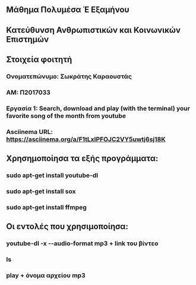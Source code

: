 ## Μάθημα Πολυμέσα Έ Εξαμήνου
## Κατεύθυνση Ανθρωπιστικών και Κοινωνικών Επιστημών

## Στοιχεία φοιτητή  
### Ονοματεπώνυμο: Σωκράτης Καραουστάς
### ΑΜ: Π2017033

### Εργασία 1: Search, download and play (with the terminal) your favorite song of the month from youtube

### Asciinema URL: https://asciinema.org/a/F1tLxlPFOJC2VY5uwtj6sj18K

## Χρησημοποίησα τα εξής προγράμματα:
### sudo apt-get install youtube-dl
### sudo apt-get install sox
### sudo apt-get install ffmpeg

## Οι εντολές που χρησιμοποίησα:
### youtube-dl -x --audio-format mp3 + link του βίντεο
### ls
### play + όνομα αρχείου mp3
